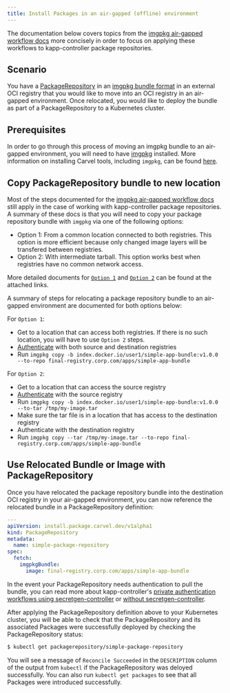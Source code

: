 ```yaml
---
title: Install Packages in an air-gapped (offline) environment
---
```


The documentation below covers topics from the [imgpkg air-gapped workflow docs](/imgpkg/docs/latest/air-gapped-workflow) 
more concisely in order to focus on applying these workflows to kapp-controller package repositories. 

## Scenario

You have a [PackageRepository](packaging#packagerepository-cr) in an [imgpkg bundle format](/imgpkg/docs/latest/resources/#bundle) 
in an external OCI registry that you would like to move into an OCI registry in an air-gapped environment. Once relocated, you would 
like to deploy the bundle as part of a PackageRepository to a Kubernetes cluster.

## Prerequisites

In order to go through this process of moving an imgpkg bundle to an air-gapped environment, you will need to have [imgpkg](/imgpkg) 
installed. More information on installing Carvel tools, including `imgpkg`, can be found [here](/#whole-suite).

## Copy PackageRepository bundle to new location

Most of the steps documented for the [imgpkg air-gapped workflow docs](/imgpkg/docs/latest/air-gapped-workflow#step-1-finding-bundle-in-source-registry) 
still apply in the case of working with kapp-controller package repositories. A summary of these docs is that you will need to copy your package repository 
bundle with `imgpkg` via one of the following options:

- Option 1: From a common location connected to both registries. This option is more efficient because only changed image layers will be transfered between registries.
- Option 2: With intermediate tarball. This option works best when registries have no common network access.

More detailed documents for [`Option 1`](/imgpkg/docs/latest/air-gapped-workflow/#option-1-from-a-location-connected-to-both-registries) and 
[`Option 2`](/imgpkg/docs/latest/air-gapped-workflow/#option-2-with-intermediate-tarball) can be found at the attached links. 

A summary of steps for relocating a package repository bundle to an air-gapped environment are documented for both options below:

For `Option 1`: 
* Get to a location that can access both registries. If there is no such location, you will have to use `Option 2` steps.
* [Authenticate](/imgpkg/docs/latest/auth.md) with both source and destination registries
* Run `imgpkg copy -b index.docker.io/user1/simple-app-bundle:v1.0.0 --to-repo final-registry.corp.com/apps/simple-app-bundle`

For `Option 2`:
* Get to a location that can access the source registry
* [Authenticate](/imgpkg/docs/latest/auth.md) with the source registry
* Run `imgpkg copy -b index.docker.io/user1/simple-app-bundle:v1.0.0 --to-tar /tmp/my-image.tar` 
* Make sure the tar file is in a location that has access to the destination registry
* Authenticate with the destination registry
* Run `imgpkg copy --tar /tmp/my-image.tar --to-repo final-registry.corp.com/apps/simple-app-bundle`

## Use Relocated Bundle or Image with PackageRepository

Once you have relocated the package repository bundle into the destination OCI registry in your air-gapped environment, you can 
now reference the relocated bundle in a PackageRepository definition:

```yaml
---
apiVersion: install.package.carvel.dev/v1alpha1
kind: PackageRepository
metadata:
  name: simple-package-repository
spec:
  fetch:
    imgpkgBundle:
      image: final-registry.corp.com/apps/simple-app-bundle
```

In the event your PackageRepository needs authentication to pull the bundle, you can read more about kapp-controller's 
[private authentication workflows using secretgen-controller](private-registry-auth.md) or [without secretgen-controller](private-registry-auth.md#packagerepository-authentication-without-secretgen-controller).

After applying the PackageRepository definition above to your Kubernetes cluster, you will be able to check that the PackageRepository and 
its associated Packages were successfully deployed by checking the PackageRepository status:

```bash
$ kubectl get packagerepository/simple-package-repository
```

You will see a message of `Reconcile Succeeded` in the `DESCRIPTION` column of the output from `kubectl` if the PackageRepository was deloyed 
successfully. You can also run `kubectl get packages` to see that all Packages were introduced successfully.
